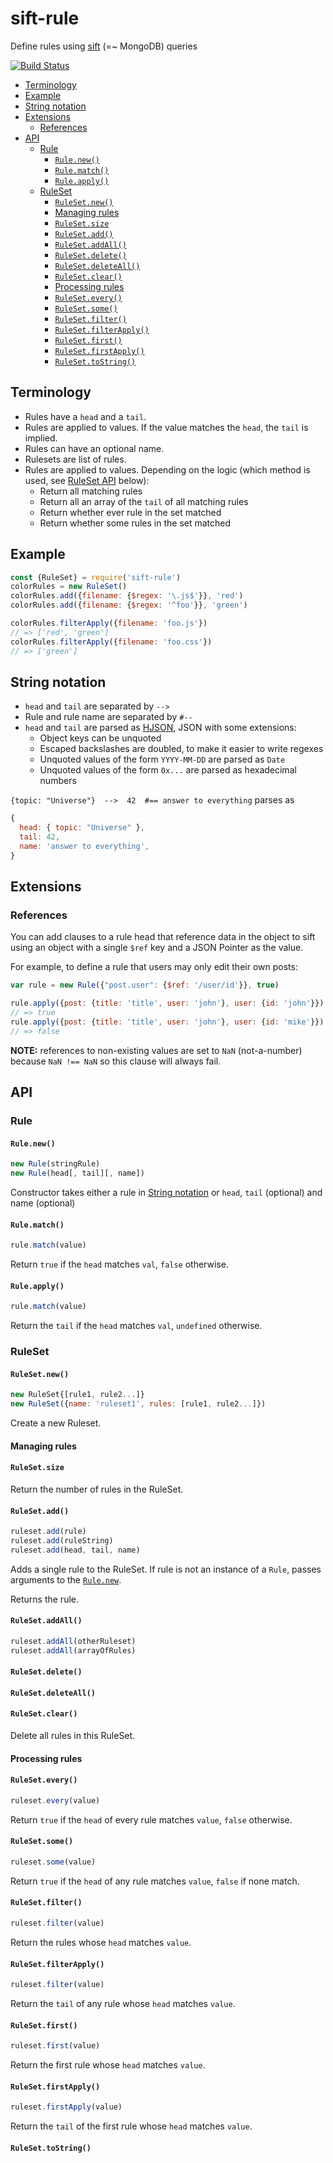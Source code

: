 # sift-rule
Define rules using [sift](https://github.com/crcn/sift.js) (=~ MongoDB) queries

[![Build Status](https://travis-ci.org/kba/sift-rule.svg?branch=master)](https://travis-ci.org/kba/sift-rule)

<!-- BEGIN-MARKDOWN-TOC -->
* [Terminology](#terminology)
* [Example](#example)
* [String notation](#string-notation)
* [Extensions](#extensions)
	* [References](#references)
* [API](#api)
	* [Rule](#rule)
		* [`Rule.new()`](#rulenew)
		* [`Rule.match()`](#rulematch)
		* [`Rule.apply()`](#ruleapply)
	* [RuleSet](#ruleset)
		* [`RuleSet.new()`](#rulesetnew)
		* [Managing rules](#managing-rules)
		* [`RuleSet.size`](#rulesetsize)
		* [`RuleSet.add()`](#rulesetadd)
		* [`RuleSet.addAll()`](#rulesetaddall)
		* [`RuleSet.delete()`](#rulesetdelete)
		* [`RuleSet.deleteAll()`](#rulesetdeleteall)
		* [`RuleSet.clear()`](#rulesetclear)
		* [Processing rules](#processing-rules)
		* [`RuleSet.every()`](#rulesetevery)
		* [`RuleSet.some()`](#rulesetsome)
		* [`RuleSet.filter()`](#rulesetfilter)
		* [`RuleSet.filterApply()`](#rulesetfilterapply)
		* [`RuleSet.first()`](#rulesetfirst)
		* [`RuleSet.firstApply()`](#rulesetfirstapply)
		* [`RuleSet.toString()`](#rulesettostring)

<!-- END-MARKDOWN-TOC -->

## Terminology

* Rules have a `head` and a `tail`.
* Rules are applied to values. If the value matches the `head`, the `tail` is implied.
* Rules can have an optional name.
* Rulesets are list of rules.
* Rules are applied to values. Depending on the logic (which method is used, see [RuleSet API](#ruleset-api) below):
  * Return all matching rules
  * Return all an array of the `tail` of all matching rules
  * Return whether ever rule in the set matched
  * Return whether some rules in the set matched

## Example

```js
const {RuleSet} = require('sift-rule')
colorRules = new RuleSet()
colorRules.add({filename: {$regex: '\.js$'}}, 'red')
colorRules.add({filename: {$regex: '^foo'}}, 'green')

colorRules.filterApply({filename: 'foo.js'})
// => ['red', 'green']
colorRules.filterApply({filename: 'foo.css'})
// => ['green']
```

## String notation

* `head` and `tail` are separated by `-->`
* Rule and rule name are separated by `#--`
* `head` and `tail` are parsed as [HJSON](https://hjson.org/), JSON with some extensions:
  * Object keys can be unquoted
  * Escaped backslashes are doubled, to make it easier to write regexes
  * Unquoted values of the form `YYYY-MM-DD` are parsed as `Date`
  * Unquoted values of the form `0x...`  are parsed as hexadecimal numbers

`{topic: "Universe"}  -->  42  #== answer to everything` parses as

```js
{
  head: { topic: "Universe" },
  tail: 42,
  name: 'answer to everything',
}
```

## Extensions

### References

You can add clauses to a rule head that reference data in the object to sift
using an object with a single `$ref` key and a JSON Pointer as the value.

For example, to define a rule that users may only edit their own posts:

```js
var rule = new Rule({"post.user": {$ref: '/user/id'}}, true)

rule.apply({post: {title: 'title', user: 'john'}, user: {id: 'john'}})
// => true
rule.apply({post: {title: 'title', user: 'john'}, user: {id: 'mike'}}) // true
// => false
```

**NOTE:** references to non-existing values are set to `NaN` (not-a-number)
because `NaN !== NaN` so this clause will always fail.

## API

### Rule

<!-- BEGIN-RENDER ./Rule.js -->
#### `Rule.new()`

```js
new Rule(stringRule)
new Rule(head[, tail][, name])
```

Constructor takes either a rule in [String notation](#string-notation) or `head`, `tail` (optional) and name (optional)

#### `Rule.match()`

```js
rule.match(value)
```

Return `true` if the `head` matches `val`, `false` otherwise.

#### `Rule.apply()`

```js
rule.match(value)
```

Return the `tail` if the `head` matches `val`, `undefined` otherwise.

<!-- END-RENDER -->

### RuleSet

<!-- BEGIN-RENDER ./RuleSet.js -->
#### `RuleSet.new()`

```js
new RuleSet{[rule1, rule2...]}
new RuleSet({name: 'ruleset1', rules: [rule1, rule2...]})
```

Create a new Ruleset.
#### Managing rules

#### `RuleSet.size`

Return the number of rules in the RuleSet.
#### `RuleSet.add()`

```js
ruleset.add(rule)
ruleset.add(ruleString)
ruleset.add(head, tail, name)
```

Adds a single rule to the RuleSet. If rule is not an instance of a `Rule`, passes arguments to the [`Rule.new`](#rule-new).

Returns the rule.

#### `RuleSet.addAll()`

```js
ruleset.addAll(otherRuleset)
ruleset.addAll(arrayOfRules)
```

#### `RuleSet.delete()`

#### `RuleSet.deleteAll()`

#### `RuleSet.clear()`

Delete all rules in this RuleSet.

#### Processing rules
#### `RuleSet.every()`

```js
ruleset.every(value)
```

Return `true` if the `head` of every rule matches `value`, `false` otherwise.
#### `RuleSet.some()`

```js
ruleset.some(value)
```

Return `true` if the `head` of any rule matches `value`, `false` if none match.
#### `RuleSet.filter()`

```js
ruleset.filter(value)
```

Return the rules whose `head` matches `value`.
#### `RuleSet.filterApply()`

```js
ruleset.filter(value)
```

Return the `tail` of any rule whose `head` matches `value`.
#### `RuleSet.first()`

```js
ruleset.first(value)
```

Return the first rule whose `head` matches `value`.
#### `RuleSet.firstApply()`

```js
ruleset.firstApply(value)
```

Return the `tail` of the first rule whose `head` matches `value`.
#### `RuleSet.toString()`

<!-- END-RENDER -->







